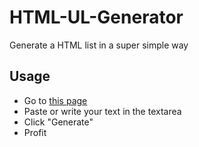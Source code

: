 # HTML-UL-Generator
Generate a HTML list in a super simple way

## Usage
- Go to [this page](https://theriturajps.github.io/html-list-generator/)
- Paste or write your text in the textarea
- Click "Generate"
- Profit
